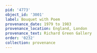 ```yaml
---
pid: '4773'
object_id: '3001'
label: Bouquet with Poem
provenance_date: 1979 to 1983
provenance_location: England, London
provenance_text: Richard Green Gallery
order: '0232'
collection: provenance
---
```

